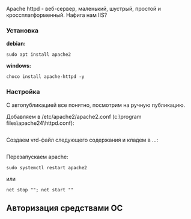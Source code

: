 Apache httpd - веб-сервер, маленький, шустрый, простой и кроссплатформенный. Нафига нам IIS?

### Установка  
**debian:**  
```
sudo apt install apache2
```
**windows:**  
```
choco install apache-httpd -y
```

### Настройка
С автопубликацией все понятно, посмотрим на ручную публикацию.

Добавляем в /etc/apache2/apache2.conf (c:\program files\apache24\httpd.conf):
```
```
Создаем vrd-файл следующего содержания и кладем в ...:
```
```

Перезапускаем apache:  
```
sudo systemctl restart apache2
```
или 
```
net stop ""; net start ""
```


## Авторизация средствами ОС
